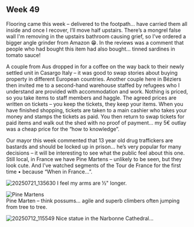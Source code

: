 ## Week 49
Flooring came this week – delivered to the footpath… have carried them all inside and once I recover, I’ll move half upstairs. There’s a mongrel false wall I'm removing in the upstairs bathroom causing grief, so I’ve ordered a bigger angle grinder from Amazon 😁. In the reviews was a comment that people who had bought this item had also bought… tinned sardines in tomato sauce!

A couple from Aus dropped in for a coffee on the way back to their newly settled unit in Casargo Italy – it was good to swap stories about buying property in different European countries. Another couple here in Béziers then invited me to a second-hand warehouse staffed by refugees who I understand are provided with accommodation and work. Nothing is priced, so you take items to staff members and haggle. The agreed prices are written on tickets – you keep the tickets, they keep your items. When you have finished shopping, tickets are taken to a main cashier who takes your money and stamps the tickets as paid. You then return to swap tickets for paid items and walk out the shed with no proof of payment… my 5€ outlay was a cheap price for the “how to knowledge”.

Our mayor this week commented that 13 year old drug traffickers are bastards and should be locked up in prison… he’s very popular for many decisions – it will be interesting to see what the public feel about this one. Still local, in France we have Pine Martens – unlikely to be seen, but they look cute. And I’ve watched segments of the Tour de France for the first time • because “When in France…”.

![20250721_135630](https://github.com/user-attachments/assets/0a6e2175-1987-4b3a-8e47-96eeb0fe91ef)
I feel my arms are ½" longer.

![Pine Martens](https://github.com/user-attachments/assets/2bbd8323-d307-4165-9aec-a255840345c1)  
Pine Marten – think possums... agile and superb climbers often jumping from tree to tree.

![20250712_115549](https://github.com/user-attachments/assets/a133c5c0-0e1d-4db7-981f-42cf44568c12)
Nice statue in the Narbonne Cathedral... 
